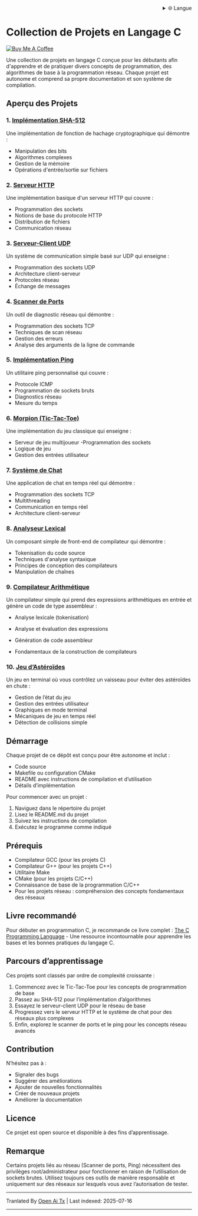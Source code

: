 <div align="right">
  <details>
    <summary >🌐 Langue</summary>
    <div>
      <div align="center">
        <a href="https://openaitx.github.io/view.html?user=dexter-xD&project=project-box&lang=en">English</a>
        | <a href="https://openaitx.github.io/view.html?user=dexter-xD&project=project-box&lang=zh-CN">简体中文</a>
        | <a href="https://openaitx.github.io/view.html?user=dexter-xD&project=project-box&lang=zh-TW">繁體中文</a>
        | <a href="https://openaitx.github.io/view.html?user=dexter-xD&project=project-box&lang=ja">日本語</a>
        | <a href="https://openaitx.github.io/view.html?user=dexter-xD&project=project-box&lang=ko">한국어</a>
        | <a href="https://openaitx.github.io/view.html?user=dexter-xD&project=project-box&lang=hi">हिन्दी</a>
        | <a href="https://openaitx.github.io/view.html?user=dexter-xD&project=project-box&lang=th">ไทย</a>
        | <a href="https://openaitx.github.io/view.html?user=dexter-xD&project=project-box&lang=fr">Français</a>
        | <a href="https://openaitx.github.io/view.html?user=dexter-xD&project=project-box&lang=de">Deutsch</a>
        | <a href="https://openaitx.github.io/view.html?user=dexter-xD&project=project-box&lang=es">Español</a>
        | <a href="https://openaitx.github.io/view.html?user=dexter-xD&project=project-box&lang=it">Itapano</a>
        | <a href="https://openaitx.github.io/view.html?user=dexter-xD&project=project-box&lang=ru">Русский</a>
        | <a href="https://openaitx.github.io/view.html?user=dexter-xD&project=project-box&lang=pt">Português</a>
        | <a href="https://openaitx.github.io/view.html?user=dexter-xD&project=project-box&lang=nl">Nederlands</a>
        | <a href="https://openaitx.github.io/view.html?user=dexter-xD&project=project-box&lang=pl">Polski</a>
        | <a href="https://openaitx.github.io/view.html?user=dexter-xD&project=project-box&lang=ar">العربية</a>
        | <a href="https://openaitx.github.io/view.html?user=dexter-xD&project=project-box&lang=fa">فارسی</a>
        | <a href="https://openaitx.github.io/view.html?user=dexter-xD&project=project-box&lang=tr">Türkçe</a>
        | <a href="https://openaitx.github.io/view.html?user=dexter-xD&project=project-box&lang=vi">Tiếng Việt</a>
        | <a href="https://openaitx.github.io/view.html?user=dexter-xD&project=project-box&lang=id">Bahasa Indonesia</a>
      </div>
    </div>
  </details>
</div>

# Collection de Projets en Langage C

[![Buy Me A Coffee](https://www.buymeacoffee.com/assets/img/custom_images/orange_img.png)](https://buymeacoffee.com/trish07)

Une collection de projets en langage C conçue pour les débutants afin d'apprendre et de pratiquer divers concepts de programmation, des algorithmes de base à la programmation réseau. Chaque projet est autonome et comprend sa propre documentation et son système de compilation.

## Aperçu des Projets

### 1. [Implémentation SHA-512](SHA-512/)
Une implémentation de fonction de hachage cryptographique qui démontre :
- Manipulation des bits
- Algorithmes complexes
- Gestion de la mémoire
- Opérations d'entrée/sortie sur fichiers

### 2. [Serveur HTTP](http-server/)
Une implémentation basique d'un serveur HTTP qui couvre :
- Programmation des sockets
- Notions de base du protocole HTTP
- Distribution de fichiers
- Communication réseau

### 3. [Serveur-Client UDP](udp-server-client/)
Un système de communication simple basé sur UDP qui enseigne :
- Programmation des sockets UDP
- Architecture client-serveur
- Protocoles réseau
- Échange de messages

### 4. [Scanner de Ports](port-scanner/)
Un outil de diagnostic réseau qui démontre :
- Programmation des sockets TCP
- Techniques de scan réseau
- Gestion des erreurs
- Analyse des arguments de la ligne de commande

### 5. [Implémentation Ping](ping/)
Un utilitaire ping personnalisé qui couvre :
- Protocole ICMP
- Programmation de sockets bruts
- Diagnostics réseau
- Mesure du temps

### 6. [Morpion (Tic-Tac-Toe)](tic-tac-toe/)
Une implémentation du jeu classique qui enseigne :
- Serveur de jeu multijoueur 
-Programmation des sockets
- Logique de jeu
- Gestion des entrées utilisateur

### 7. [Système de Chat](chat-system/)
Une application de chat en temps réel qui démontre :
- Programmation des sockets TCP
- Multithreading
- Communication en temps réel
- Architecture client-serveur

### 8. [Analyseur Lexical](lexical-analyser/)
Un composant simple de front-end de compilateur qui démontre :
- Tokenisation du code source
- Techniques d'analyse syntaxique
- Principes de conception des compilateurs
- Manipulation de chaînes

### 9. [Compilateur Arithmétique](arithmetic-compiler/)
Un compilateur simple qui prend des expressions arithmétiques en entrée et génère un code de type assembleur :
- Analyse lexicale (tokenisation)
- Analyse et évaluation des expressions
- Génération de code assembleur

- Fondamentaux de la construction de compilateurs

### 10. [Jeu d’Astéroïdes](asteroid-game/)
Un jeu en terminal où vous contrôlez un vaisseau pour éviter des astéroïdes en chute :

- Gestion de l’état du jeu
- Gestion des entrées utilisateur
- Graphiques en mode terminal
- Mécaniques de jeu en temps réel
- Détection de collisions simple

## Démarrage

Chaque projet de ce dépôt est conçu pour être autonome et inclut :
- Code source
- Makefile ou configuration CMake
- README avec instructions de compilation et d’utilisation
- Détails d’implémentation

Pour commencer avec un projet :
1. Naviguez dans le répertoire du projet
2. Lisez le README.md du projet
3. Suivez les instructions de compilation
4. Exécutez le programme comme indiqué

## Prérequis

- Compilateur GCC (pour les projets C)
- Compilateur G++ (pour les projets C++)
- Utilitaire Make
- CMake (pour les projets C/C++)
- Connaissance de base de la programmation C/C++
- Pour les projets réseau : compréhension des concepts fondamentaux des réseaux

## Livre recommandé

Pour débuter en programmation C, je recommande ce livre complet :
[The C Programming Language](https://amzn.to/3F2Y1Zl) - Une ressource incontournable pour apprendre les bases et les bonnes pratiques du langage C.

## Parcours d’apprentissage

Ces projets sont classés par ordre de complexité croissante :

1. Commencez avec le Tic-Tac-Toe pour les concepts de programmation de base
2. Passez au SHA-512 pour l’implémentation d’algorithmes
3. Essayez le serveur-client UDP pour le réseau de base
4. Progressez vers le serveur HTTP et le système de chat pour des réseaux plus complexes
5. Enfin, explorez le scanner de ports et le ping pour les concepts réseau avancés

## Contribution

N’hésitez pas à :
- Signaler des bugs
- Suggérer des améliorations
- Ajouter de nouvelles fonctionnalités
- Créer de nouveaux projets
- Améliorer la documentation

## Licence

Ce projet est open source et disponible à des fins d’apprentissage.

## Remarque

Certains projets liés au réseau (Scanner de ports, Ping) nécessitent des privilèges root/administrateur pour fonctionner en raison de l’utilisation de sockets brutes. Utilisez toujours ces outils de manière responsable et uniquement sur des réseaux sur lesquels vous avez l’autorisation de tester.


---

Tranlated By [Open Ai Tx](https://github.com/OpenAiTx/OpenAiTx) | Last indexed: 2025-07-16

---
